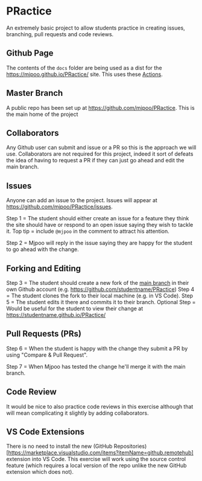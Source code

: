 # PRactice
An extremely basic project to allow students practice in creating issues, branching, pull requests and code reviews.

## Github Page
The contents of the `docs` folder are being used as a dist for the https://mjpoo.github.io/PRactice/ site. This uses these [Actions](https://github.com/mjpoo/PRactice/actions/).

## Master Branch
A public repo has been set up at https://github.com/mjpoo/PRactice.
This is the main home of the project

## Collaborators
Any Github user can submit and issue or a PR so this is the approach we will use.
Collaborators are not required for this project, indeed it sort of defeats the idea of having to request a PR if they can just go ahead and edit the main branch.

## Issues
Anyone can add an issue to the project.
Issues will appear at https://github.com/mjpoo/PRactice/issues.

Step 1 = The student should either create an issue for a feature they think the site should have or respond to an open issue saying they wish to tackle it. Top tip = include `@mjpoo` in the comment to attract his attention.

Step 2 = Mjpoo will reply in the issue saying they are happy for the student to go ahead with the change.

## Forking and Editing
Step 3 = The student should create a new fork of the [main branch](https://github.com/mjpoo/PRactice) in their own Github account (e.g. https://github.com/studentname/PRactice)
Step 4 = The student clones the fork to their local machine (e.g. in VS Code).
Step 5 = The student edits it there and commits it to their branch.
Optional Step = Would be useful for the student to view their change at https://studentname.github.io/PRactice/

## Pull Requests (PRs)
Step 6 = When the student is happy with the change they submit a PR by using "Compare & Pull Request".

Step 7 = When Mjpoo has tested the change he'll merge it with the main branch.

## Code Review
It would be nice to also practice code reviews in this exercise although that will mean complicating it slightly by adding collaborators.

## VS Code Extensions
There is no need to install the new (GitHub Repositories)[https://marketplace.visualstudio.com/items?itemName=github.remotehub] extension into VS Code. This exercise will work using the source control feature (which requires a local version of the repo unlike the new GitHub extension which does not).